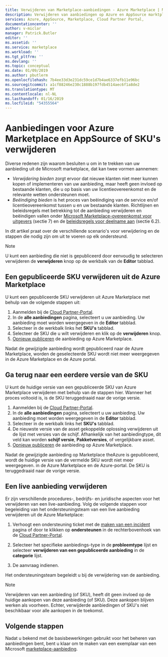 ```yaml
---
title: Verwijderen van Marketplace-aanbiedingen - Azure Marketplace | Microsoft Docs
description: Verwijderen van aanbiedingen op Azure en AppSource marktplaatsen, met behulp van de Cloud Partner-Portal
services: Azure, AppSource, Marketplace, Cloud Partner Portal,
documentationcenter: ''
author: v-miclar
manager: Patrick.Butler
editor: ''
ms.assetid: ''
ms.service: marketplace
ms.workload: ''
ms.tgt_pltfrm: ''
ms.devlang: ''
ms.topic: conceptual
ms.date: 01/09/2019
ms.author: pbutlerm
ms.openlocfilehash: 7b4ee33d3e231dc59ce1d7b4ae6337efb11e96bc
ms.sourcegitcommit: a1cf88246e230c1888b197fdb4514aec6f1a8de2
ms.translationtype: MT
ms.contentlocale: nl-NL
ms.lasthandoff: 01/16/2019
ms.locfileid: "54355564"
---
```

# <a name="delete-azure-marketplace-and-appsource-offers-or-skus"></a>Aanbiedingen voor Azure Marketplace en AppSource of SKU's verwijderen

Diverse redenen zijn waarom besluiten u om in te trekken van uw aanbieding uit de Microsoft marketplace, dat kan twee vormen aannemen:

- *Verwijdering bieden* zorgt ervoor dat nieuwe klanten niet meer kunnen kopen of implementeren van uw aanbieding, maar heeft geen invloed op bestaande klanten, die u op basis van uw licentieovereenkomst en de relevante wetten ondersteunen moet. 
- *Beëindiging bieden* is het proces van beëindiging van de service en/of licentieovereenkomst tussen u en uw bestaande klanten. Richtlijnen en beleidsregels met betrekking tot de aanbieding verwijderen en beëindigen vallen onder [Microsoft Marketplace-overeenkomst voor uitgevers](https://go.microsoft.com/fwlink/?LinkID=699560) (sectie 7) en de [beleidsregels voor deelname aan](https://azure.microsoft.com/support/legal/marketplace/participation-policies/) (sectie 6.2). 

In dit artikel praat over de verschillende scenario's voor verwijdering en de stappen die nodig zijn om uit te voeren op elk ondersteund.  

> [!NOTE]
> U kunt een aanbieding die niet is gepubliceerd door eenvoudig te selecteren verwijderen de **verwijderen** knop op de werkbalk van de **Editor** tabblad.


## <a name="delete-a-published-sku-from-the-azure-marketplace"></a>Een gepubliceerde SKU verwijderen uit de Azure Marketplace

U kunt een gepubliceerde SKU verwijderen uit Azure Marketplace met behulp van de volgende stappen uit:

1.  Aanmelden bij de [Cloud Partner-Portal](https://cloudpartner.azure.com/).
2.  In de **alle aanbiedingen** pagina, selecteert u uw aanbieding.  Uw aanbieding moet worden weergegeven in de **Editor** tabblad.
3.  Selecteer in de werkbalk links het **SKU's** tabblad. 
4.  Selecteer de SKU die u wilt verwijderen en klik op de **verwijderen** knop.
5.  [Opnieuw publiceren](./cpp-publish-offer.md) de aanbieding op Azure Marketplace.

Nadat de gewijzigde aanbieding wordt gepubliceerd naar de Azure Marketplace, worden de geselecteerde SKU wordt niet meer weergegeven in de Azure Marketplace en de Azure portal.


## <a name="roll-back-to-a-previous-sku-version"></a>Ga terug naar een eerdere versie van de SKU

U kunt de huidige versie van een gepubliceerde SKU van Azure Marketplace verwijderen met behulp van de stappen hier. Wanneer het proces voltooid is, is de SKU teruggedraaid naar de vorige versie.

1. Aanmelden bij de [Cloud Partner-Portal](https://cloudpartner.azure.com/).
2. In de **alle aanbiedingen** pagina, selecteert u uw aanbieding.  Uw aanbieding moet worden weergegeven in de **Editor** tabblad.
3. Selecteer in de werkbalk links het **SKU's** tabblad. 
4. De nieuwste versie van de asset gekoppelde oplossing verwijderen uit de lijst met versies van de schijf.  Afhankelijk van het aanbiedingtype, dit veld kan worden **schijf versie**, **Pakketversies**, of vergelijkbare asset. 
5. [Opnieuw publiceren](./cpp-publish-offer.md) de aanbieding op Azure Marketplace.

Nadat de gewijzigde aanbieding op Marketplace theAzure is gepubliceerd, wordt de huidige versie van de vermelde SKU wordt niet meer weergegeven. in de Azure Marketplace en de Azure-portal.  De SKU is teruggedraaid naar de vorige versie.


## <a name="delete-a-live-offer"></a>Een live aanbieding verwijderen

Er zijn verschillende procedures-, bedrijfs- en juridische aspecten voor het verwijderen van een live-aanbieding. Volg de volgende stappen voor begeleiding van het ondersteuningsteam van een live aanbieding verwijderen uit de Azure Marketplace:

1.  Verhoogt een ondersteuning ticket met de [maken van een incident](https://go.microsoft.com/fwlink/?linkid=844975) pagina of door te klikken op **ondersteunen** in de rechterbovenhoek van de [Cloud Partner-Portal](https://cloudpartner.azure.com/).

2.  Selecteer het specifieke aanbiedings-type in de **probleemtype** lijst en selecteer **verwijderen van een gepubliceerde aanbieding** in de **categorie** lijst.

3.  De aanvraag indienen.

Het ondersteuningsteam begeleidt u bij de verwijdering van de aanbieding.

> [!NOTE]
> Verwijderen van een aanbieding (of SKU), heeft dit geen invloed op de huidige aankopen van deze aanbieding (of SKU). Deze aankopen blijven werken als voorheen. Echter, verwijderde aanbiedingen of SKU's niet beschikbaar voor alle aankopen in de toekomst.


## <a name="next-steps"></a>Volgende stappen

Nadat u bekend met de basisbewerkingen gebruikt voor het beheren van aanbiedingen bent, bent u klaar om te maken van een exemplaar van een Microsoft [marketplace-aanbieding](../cpp-marketplace-offers.md).
